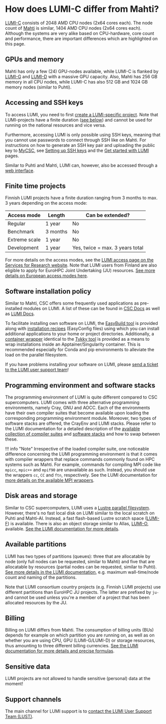 # How does LUMI-C differ from Mahti?

[LUMI-C](https://docs.lumi-supercomputer.eu/hardware/lumic/) consists of 2048 AMD CPU nodes (2x64 cores each). The node count of [Mahti](systems-mahti.md) is similar, 1404 AMD CPU nodes (2x64 cores each). Although the systems are very alike based on CPU-hardware, core count and performance, there are important differences which are highlighted on this page.

## GPUs and memory

Mahti has only a few (24) GPU-nodes available, while LUMI-C is flanked by [LUMI-G](https://docs.lumi-supercomputer.eu/hardware/lumig/) and [LUMI-D](https://docs.lumi-supercomputer.eu/hardware/lumid/) with a massive GPU capacity. Also, Mahti has 256 GB memory in all CPU nodes, while LUMI-C has also 512 GB and 1024 GB memory nodes (similar to Puhti).

## Accessing and SSH keys

To access LUMI, you need to first [create a LUMI-specific project](../accounts/how-to-create-new-project.md#how-to-create-finnish-lumi-projects). Note that LUMI-projects have a finite duration ([see below](lumi-vs-mahti.md#finite-time-projects)) and cannot be used for running on the national resources and vice versa.

Furthermore, accessing LUMI is only possible using SSH keys, meaning that you cannot use passwords to connect through SSH like on Mahti. For instructions on how to generate an SSH key pair and uploading the public key to [MyCSC](https://my.csc.fi/), see [Setting up SSH keys](connecting/ssh-keys.md) and the [Get started with LUMI](https://docs.lumi-supercomputer.eu/firststeps/getstarted/) pages.

Similar to Puhti and Mahti, LUMI can, however, also be accessed through a [web interface](https://docs.lumi-supercomputer.eu/runjobs/webui/).

## Finite time projects

Finnish LUMI projects have a finite duration ranging from 3 months to max. 3 years depending on the access mode:

|Access mode  |Length  |Can be extended?               |
|-------------|--------|-------------------------------|
|Regular      |1 year  |No                             |
|Benchmark    |3 months|No                             |
|Extreme scale|1 year  |No                             |
|Development  |1 year  |Yes, twice = max. 3 years total|

For more details on the access modes, see the [LUMI access page on the Services for Research website](https://research.csc.fi/lumi-access). Note that LUMI users from Finland are also eligible to apply for EuroHPC Joint Undertaking (JU) resources. [See more details on European access modes here](https://www.lumi-supercomputer.eu/get-started-2021/users-in-europe/).

## Software installation policy

Similar to Mahti, CSC offers some frequently used applications as pre-installed modules on LUMI. A list of these can be found in [CSC Docs](../apps/by_system.md#lumi) as well as [LUMI Docs](https://docs.lumi-supercomputer.eu/software/local/csc/).

To facilitate installing own software on LUMI, the [EasyBuild tool](https://docs.lumi-supercomputer.eu/software/installing/easybuild/) is provided along with [installation recipes](https://github.com/Lumi-supercomputer/LUMI-EasyBuild-contrib) (EasyConfig files) using which you can install additional applications to your home or project directories. Additionally, a [container wrapper](https://docs.lumi-supercomputer.eu/software/installing/container-wrapper/) identical to the [Tykky tool](containers/tykky.md) is provided as a means to wrap installations inside an Apptainer/Singularity container. This is recommended especially for Conda and pip environments to alleviate the load on the parallel filesystem.

If you have problems installing your software on LUMI, please [send a ticket to the LUMI user support team](https://lumi-supercomputer.eu/user-support/need-help/)!

## Programming environment and software stacks

The programming environment of LUMI is quite different compared to CSC supercomputers. LUMI comes with three alternative programming environments, namely Cray, GNU and AOCC. Each of the environments have their own compiler suites that become available upon loading the corresponding programming environment module. Moreover, two types of software stacks are offered, the CrayEnv and LUMI stacks. Please refer to the LUMI documentation for a detailed description of the [available collection of compiler suites](https://docs.lumi-supercomputer.eu/development/compiling/prgenv/) and [software stacks](https://docs.lumi-supercomputer.eu/runjobs/lumi_env/softwarestacks/) and how to swap between these.

!!! info "Note"
    Irrespective of the loaded compiler suite, one noticeable difference concerning the LUMI programming environment is that it comes with compiler wrappers that replace commands commonly found on HPC systems such as Mahti. For example, commands for compiling MPI code like `mpicc`, `mpic++` and `mpif90` are unavailable as such. Instead, you should use the wrappers `cc`, `CC` and `ftn`, respectively. See the LUMI documentation for [more details on the available MPI wrappers](https://docs.lumi-supercomputer.eu/development/compiling/prgenv/#compile-an-mpi-program).

## Disk areas and storage

Similar to CSC supercomputers, LUMI uses a [Lustre parallel filesystem](https://docs.lumi-supercomputer.eu/storage/parallel-filesystems/lumip/). However, there's no fast local disk on LUMI similar to the local scratch on Puhti and Mahti-AI. Instead, a fast flash-based Lustre scratch space ([LUMI-F](https://docs.lumi-supercomputer.eu/storage/parallel-filesystems/lumif/)) is available. There is also an object storage similar to Allas, [LUMI-O](https://docs.lumi-supercomputer.eu/storage/lumio/), available. [See the LUMI documentation for more details](https://docs.lumi-supercomputer.eu/storage/).

## Available partitions

LUMI has two types of partitions (queues): three that are allocatable by node (only full nodes can be requested, similar to Mahti) and five that are allocatable by resources (partial nodes can be requested, similar to Puhti). [See more details in the LUMI documentation](https://docs.lumi-supercomputer.eu/runjobs/scheduled-jobs/partitions/), e.g. maximum wall-time/node count and naming of the partitions.

Note that LUMI consortium country projects (e.g. Finnish LUMI projects) use different partitions than EuroHPC JU projects. The latter are prefixed by `ju-` and cannot be used unless you're a member of a project that has been allocated resources by the JU.

## Billing

Billing on LUMI differs from Mahti. The consumption of billing units (BUs) depends for example on which partition you are running on, as well as on whether you are using CPU, GPU (LUMI-G/LUMI-D) or storage resources, thus amounting to three different billing currencies. [See the LUMI documentation for more details and precise formulas](https://docs.lumi-supercomputer.eu/runjobs/lumi_env/billing/).

## Sensitive data

LUMI projects are not allowed to handle sensitive (personal) data at the moment!

## Support channels

The main channel for LUMI support is to [contact the LUMI User Support Team (LUST)](https://lumi-supercomputer.eu/user-support/need-help/).
